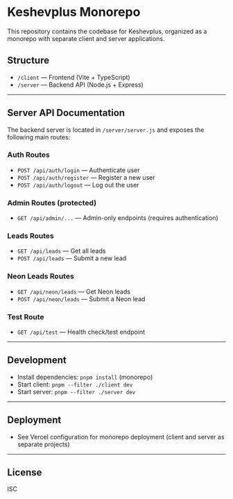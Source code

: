 # Keshevplus Monorepo

This repository contains the codebase for Keshevplus, organized as a monorepo with separate client and server applications.

## Structure

- `/client` — Frontend (Vite + TypeScript)
- `/server` — Backend API (Node.js + Express)

---

## Server API Documentation

The backend server is located in `/server/server.js` and exposes the following main routes:

### Auth Routes
- `POST /api/auth/login` — Authenticate user
- `POST /api/auth/register` — Register a new user
- `POST /api/auth/logout` — Log out the user

### Admin Routes (protected)
- `GET /api/admin/...` — Admin-only endpoints (requires authentication)

### Leads Routes
- `GET /api/leads` — Get all leads
- `POST /api/leads` — Submit a new lead

### Neon Leads Routes
- `GET /api/neon/leads` — Get Neon leads
- `POST /api/neon/leads` — Submit a Neon lead

### Test Route
- `GET /api/test` — Health check/test endpoint

---

## Development

- Install dependencies: `pnpm install` (monorepo)
- Start client: `pnpm --filter ./client dev`
- Start server: `pnpm --filter ./server dev`

---

## Deployment

- See Vercel configuration for monorepo deployment (client and server as separate projects)

---

## License

ISC
